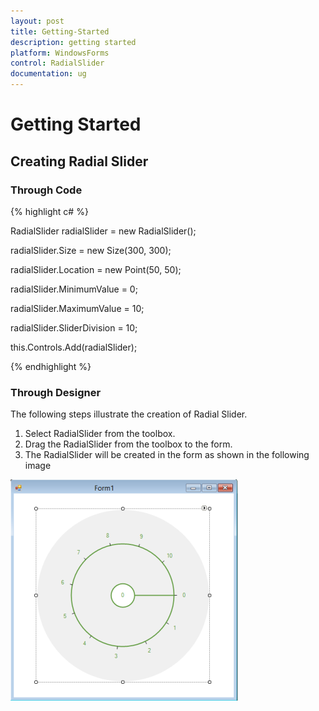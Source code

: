 ```yaml
---
layout: post
title: Getting-Started
description: getting started
platform: WindowsForms
control: RadialSlider 
documentation: ug
---
```


# Getting Started

## Creating Radial Slider

### Through Code

{% highlight c# %}

RadialSlider radialSlider = new RadialSlider();

radialSlider.Size = new Size(300, 300);

radialSlider.Location = new Point(50, 50);

radialSlider.MinimumValue = 0;

radialSlider.MaximumValue = 10;

radialSlider.SliderDivision = 10;

this.Controls.Add(radialSlider);

{% endhighlight %}

### Through Designer

The following steps illustrate the creation of Radial Slider.

1. Select RadialSlider from the toolbox.
2. Drag the RadialSlider from the toolbox to the form.
3. The RadialSlider will be created in the form as shown in the following image



![](Getting-Started_images/Getting-Started_img1.png)



